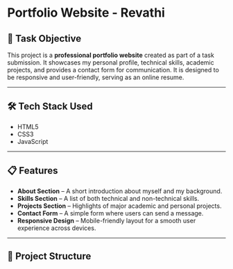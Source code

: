 # Portfolio Website - Revathi

## 🌟 Task Objective

This project is a **professional portfolio website** created as part of a task submission. It showcases my personal profile, technical skills, academic projects, and provides a contact form for communication. It is designed to be responsive and user-friendly, serving as an online resume.

---

## 🛠️ Tech Stack Used

- HTML5
- CSS3
- JavaScript

---

## 📋 Features

- **About Section** – A short introduction about myself and my background.
- **Skills Section** – A list of both technical and non-technical skills.
- **Projects Section** – Highlights of major academic and personal projects.
- **Contact Form** – A simple form where users can send a message.
- **Responsive Design** – Mobile-friendly layout for a smooth user experience across devices.

---

## 📁 Project Structure


